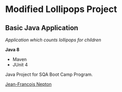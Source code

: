 # Modified Lollipops Project
## Basic Java Application

*Application which counts lollipops for children*

**Java 8**

* Maven
* JUnit 4

Java Project for SQA Boot Camp Program. 

[Jean-Francois Nepton](http://sqasolution.com)
